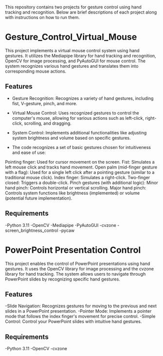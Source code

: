 This repository contains two projects for gesture control using hand tracking and recognition. Below are brief descriptions of each project along with instructions on how to run them.

# Gesture_Control_Virtual_Mouse

This project implements a virtual mouse control system using hand gestures. It utilizes the Mediapipe library for hand tracking and recognition, OpenCV for image processing, and PyAutoGUI for mouse control. The system recognizes various hand gestures and translates them into corresponding mouse actions.

## Features

- Gesture Recognition: Recognizes a variety of hand gestures, including fist, V-gesture, pinch, and more.
- Virtual Mouse Control: Uses recognized gestures to control the computer's mouse, allowing for various actions such as left-click, right-click, scrolling, and dragging.
- System Control: Implements additional functionalities like adjusting system brightness and volume based on specific gestures.

- The code recognizes a set of basic gestures chosen for intuitiveness and ease of use:

Pointing finger: Used for cursor movement on the screen.
Fist: Simulates a left mouse click and tracks hand movement.
Open palm (mid-finger gesture with a flag): Used for a single left click after a pointing gesture (similar to a traditional mouse click).
Index finger: Simulates a right-click.
Two-finger closed: Triggers a double-click.
Pinch gestures (with additional logic):
Minor hand pinch: Controls horizontal or vertical scrolling.
Major hand pinch: Controls system functions like brightness (implemented) or volume (potential future implementation).

## Requirements
-Python 3.11
-OpenCV
-Mediapipe
-PyAutoGUI
-cvzone
-screen_brightness_control
-pycaw

# PowerPoint Presentation Control

This project enables the control of PowerPoint presentations using hand gestures. It uses the OpenCV library for image processing and the cvzone library for hand tracking. The system allows users to navigate through PowerPoint slides by recognizing specific hand gestures.

## Features

-Slide Navigation: Recognizes gestures for moving to the previous and next slides in a PowerPoint presentation.
-Pointer Mode: Implements a pointer mode that follows the index finger's movement for precise control.
-Simple Control: Control your PowerPoint slides with intuitive hand gestures.

## Requirements

-Python 3.11
-OpenCV
-cvzone
